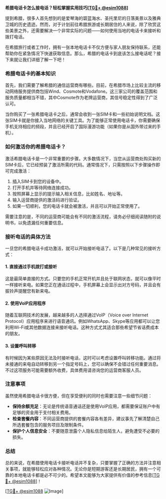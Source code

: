 **希腊电话卡怎么接电话？轻松掌握实用技巧[[TG💪+ @esim1088](https://t.me/s/esim1088)]**

提到希腊，很多人首先想到的是爱琴海的碧蓝海水、圣托里尼的日落美景以及雅典卫城的历史遗迹。然而，对于计划前往希腊旅游或长期居住的人来说，除了欣赏这些美景之外，还需要解决一个非常实际的问题——如何使用当地的电话卡来接听和拨打电话。

在希腊旅行或者工作时，拥有一张本地电话卡不仅方便与家人朋友保持联系，还能帮助你在紧急情况下快速获取信息。那么，希腊的电话卡到底该怎么接电话呢？接下来就让我们详细了解一下吧！

### 希腊电话卡的基本知识

首先，我们需要了解希腊的通信运营商有哪些。目前，在希腊市场上比较主流的移动网络服务提供商包括Wind、Cosmote和Vodafone。这三家公司的覆盖范围和服务质量都相当不错，其中Cosmote作为老牌运营商，其信号稳定性得到了广泛认可。

当你购买了一张希腊电话卡之后，通常会收到一张SIM卡和一些初始说明文档。这张SIM卡就是你接入当地网络的关键工具。为了能够正常使用电话卡，你需要确保手机支持相应的频段，并且已经开启了国际漫游功能（如果你是从国外带过来的手机）。

### 如何激活你的希腊电话卡？

激活希腊电话卡是一个非常重要的步骤。大多数情况下，当您从运营商处购买新的SIM卡后，它已经预装了激活所需的代码。通常情况下，只需按照以下步骤操作即可完成激活：

1. 插入SIM卡到您的设备中。
2. 打开手机并等待网络连接成功。
3. 按照屏幕上显示的提示输入相关信息，比如姓名、地址等。
4. 输入运营商提供的激活码进行验证。
5. 如果一切顺利，您的电话卡就会被激活，并且可以开始正常使用了。

需要注意的是，不同的运营商可能会有不同的激活流程，请务必仔细阅读随附的说明书，以免遗漏任何重要信息。

### 接听电话的具体方法

一旦您的希腊电话卡成功激活，就可以开始接听电话了。以下是几种常见的接听方式：

#### 1. 直接通过手机拨打或接听
这是最简单直接的方式。只要您的手机正常开机并且处于联网状态，就可以像平时一样接听来电。如果您正在通话过程中，手机屏幕上会显示出对方号码，并且会有振铃声提醒您有新来电。

#### 2. 使用VoIP应用程序
随着互联网技术的发展，越来越多的人选择通过VoIP（Voice over Internet Protocol）应用程序来进行语音通讯。例如WhatsApp、Skype等应用都可以让您利用Wi-Fi或其他数据连接来接听电话。这种方式尤其适合那些希望节省话费成本的朋友。

#### 3. 设置呼叫转移
有时候因为某些原因无法及时接听电话，这时可以考虑设置呼叫转移功能。通过将未接通的来电自动转移到另一个指定号码上，您可以确保不会错过任何重要消息。不过这项服务可能需要额外收费，具体费用请咨询您的运营商客服人员。

### 注意事项

虽然使用希腊电话卡很方便，但在享受便利的同时也需要注意一些细节问题：

- **保持余额充足**：无论是传统语音通话还是使用VoIP应用，都需要保证账户中有足够的资金用于支付相关费用。
- **检查套餐内容**：不同运营商提供的套餐内容各有差异，建议事先了解清楚自己所选套餐包含的服务项目及限制条件。
- **保护个人信息安全**：不要随意泄露个人隐私信息给陌生人，避免遭受不必要的损失。

### 总结

总的来说，在希腊使用电话卡接听电话并不复杂，只要掌握了正确的方法并注意相关事项，就能够轻松应对各种情况。无论你是短期游客还是长期居民，拥有一个可靠的本地电话卡都是必不可少的。希望本文能够为大家提供有价值的参考信息[[TG💪+ @esim1088](https://t.me/s/esim1088)]！

[[TG💪+ @esim1088](https://t.me/s/esim1088) ![Image](https://i.postimg.cc/4NQfJmqS/Snipaste-2025-05-13-00-14-12.png)]